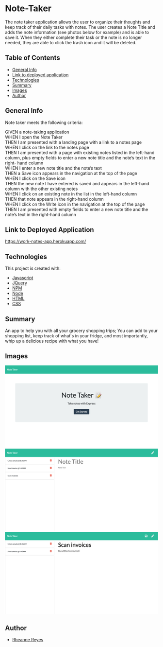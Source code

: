 # Note-Taker

The note taker application allows the user to organize their thoughts and keep track of their daily tasks with notes. The user creates a Note Title and adds the note information (see photos below for example) and is able to save it. When they either complete their task or the note is no longer needed, they are able to click the trash icon and it will be deleted.

## Table of Contents

- [General Info](#general-info)
- [Link to deployed application](#general-info)
- [Technologies](#technologies)
- [Summary](#summary)
- [Images](#images)
- [Author](#author)

## General Info

Note taker meets the following criteria:

  GIVEN a note-taking application <br />
  WHEN I open the Note Taker <br />
  THEN I am presented with a landing page with a link to a notes page <br />
  WHEN I click on the link to the notes page <br />
  THEN I am presented with a page with existing notes listed in the left-hand column, plus empty fields to enter a new note title and the note’s text in the right-   hand column <br />
  WHEN I enter a new note title and the note’s text <br />
  THEN a Save icon appears in the navigation at the top of the page <br />
  WHEN I click on the Save icon <br />
  THEN the new note I have entered is saved and appears in the left-hand column with the other existing notes <br />
  WHEN I click on an existing note in the list in the left-hand column <br />
  THEN that note appears in the right-hand column <br />
  WHEN I click on the Write icon in the navigation at the top of the page <br />
  THEN I am presented with empty fields to enter a new note title and the note’s text in the right-hand column

## Link to Deployed Application

https://work-notes-app.herokuapp.com/

## Technologies

This project is created with:

- [Javascript](https://javascript.com/)
- [JQuery](https://jquery.com/)
- [NPM](https://www.npmjs.com/)
- [Node](https://www.nodesoftware.com/?gclid=Cj0KCQiA7NKBBhDBARIsAHbXCB6tjiRB0Swb6tW761XCKEBqzP7vkz6NTptfe23zj-wRIt9y4L5XD7IaAtdREALw_wcB)
- [HTML](https://html.com/)
- [CSS](https://www.w3.org/Style/CSS/Overview.en.html)

## Summary

An app to help you with all your grocery shopping trips; You can add to your shopping list, keep track of what's in your fridge, and most importantly, whip up a delicious recipe with what you have!

## Images

![images](/public/assets/images/notetakerhome.png)
![images](/public/assets/images/newnote.png)
![images](/public/assets/images/notesposted.png)

## Author

- [Rheanne Reyes](https://github.com/rheannemr)
